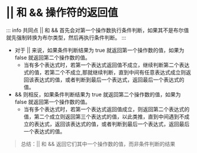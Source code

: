 # || 和 && 操作符的返回值

::: info 共同点
|| 和 && 首先会对第一个操作数执行条件判断，如果其不是布尔值就先强制转换为布尔类型，然后再执行条件判断。
:::

- 对于 || 来说，如果条件判断结果为 true 就返回第一个操作数的值，如果为 false 就返回第二个操作数的值。
  - 当有多个表达式时，若第一个表达式返回值不成立，继续判断第二个表达式的值，若第二个不成立,那就继续判断，直到中间有任意表达式成立则返回该表达式的值，或者判断到最后一个表达式，返回最后一个表达式的值。
- && 则相反，如果条件判断结果为 true 就返回第二个操作数的值，如果为 false 就返回第一个操作数的值。
  - 当有多个表达式时，若第一个表达式返回值成立，则返回第二个表达式的值，第二个成立则返回第三个表达式的值，以此类推，直到中间遇到不成立的表达式，返回该表达式的值，或者判断到最后一个表达式，返回最后一个表达式的值。
> 总结：|| 和 && 返回它们其中一个操作数的值，而非条件判断的结果
